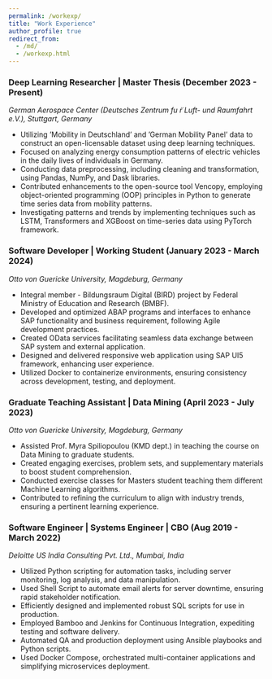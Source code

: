 ```yaml
---
permalink: /workexp/
title: "Work Experience"
author_profile: true
redirect_from:
  - /md/
  - /workexp.html
---
```


### Deep Learning Researcher | Master Thesis (December 2023 - Present)

_German Aerospace Center (Deutsches Zentrum fu ̈r Luft- und Raumfahrt e.V.), Stuttgart, Germany_

- Utilizing ’Mobility in Deutschland’ and ’German Mobility Panel’ data to construct an open-licensable dataset using deep learning techniques.
- Focused on analyzing energy consumption patterns of electric vehicles in the daily lives of individuals in Germany.
- Conducting data preprocessing, including cleaning and transformation, using Pandas, NumPy, and Dask libraries.
- Contributed enhancements to the open-source tool Vencopy, employing object-oriented programming (OOP)
principles in Python to generate time series data from mobility patterns.
- Investigating patterns and trends by implementing techniques such as LSTM, Transformers and XGBoost on time-series data using PyTorch framework.

### Software Developer | Working Student (January 2023 - March 2024)

_Otto von Guericke University, Magdeburg, Germany_

- Integral member - Bildungsraum Digital (BIRD) project by Federal Ministry of Education and Research (BMBF).
- Developed and optimized ABAP programs and interfaces to enhance SAP functionality and business requirement,
following Agile development practices.
- Created OData services facilitating seamless data exchange between SAP system and external application.
- Designed and delivered responsive web application using SAP UI5 framework, enhancing user experience.
- Utilized Docker to containerize environments, ensuring consistency across development, testing, and deployment.

### Graduate Teaching Assistant | Data Mining (April 2023 - July 2023)

_Otto von Guericke University, Magdeburg, Germany_

- Assisted Prof. Myra Spiliopoulou (KMD dept.) in teaching the course on Data Mining to graduate students.
- Created engaging exercises, problem sets, and supplementary materials to boost student comprehension.
- Conducted exercise classes for Masters student teaching them different Machine Learning algorithms.
- Contributed to refining the curriculum to align with industry trends, ensuring a pertinent learning experience.

### Software Engineer | Systems Engineer | CBO (Aug 2019 - March 2022)

_Deloitte US India Consulting Pvt. Ltd., Mumbai, India_

- Utilized Python scripting for automation tasks, including server monitoring, log analysis, and data manipulation.
- Used Shell Script to automate email alerts for server downtime, ensuring rapid stakeholder notification.
- Efficiently designed and implemented robust SQL scripts for use in production.
- Employed Bamboo and Jenkins for Continuous Integration, expediting testing and software delivery.
- Automated QA and production deployment using Ansible playbooks and Python scripts.
- Used Docker Compose, orchestrated multi-container applications and simplifying microservices deployment.